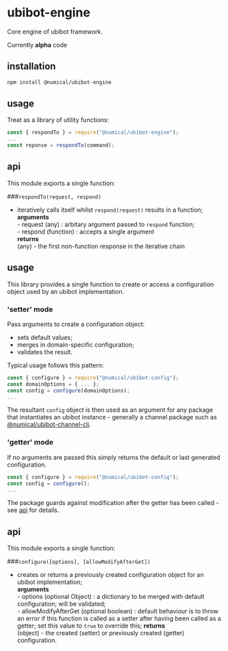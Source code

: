 # ubibot-engine
Core engine of ubibot framework.

Currently **alpha** code 

## installation
```bash
npm install @numical/ubibot-engine
```

## usage
Treat as a library of utility functions:
```javascript
const { respondTo } = require("@numical/ubibot-engine");
...
const reponse = respondTo(command);
```

## api
This module exports a single function:

###```respondTo(request, respond)```
* iteratively calls itself whilst ```respond(request)``` results in a function;  
    __arguments__  
        - request (any) : arbitary argument passed to ```respond``` function;  
        - respond (function) : accepts a single argument  
    __returns__  
    (any) - the first non-function response in the iterative chain
    
    
    
    
## usage
This library provides a single function to create or access a configuration object used by an ubibot implementation.  
### 'setter' mode
Pass arguments to create a configuration object:
* sets default values;
* merges in domain-specific configuration;
* validates the result.  

Typical usage follows this pattern:
```javascript
const { configure } = require("@numical/ubibot-config");
const domainOptions = { ... };
const config = configure(domainOptions);
...
```
The resultant ```config``` object is then used as an argument for any package that instantiates an ubibot instance - generally a channel package such as [@numical/ubibot-channel-cli](../ubibot-channel-cli/README.md). 

### 'getter' mode
If no arguments are passed this simply returns the default or last generated configuration.
```javascript
const { configure } = require("@numical/ubibot-config");
const config = configure();
...
```
The package guards against modification after the getter has been called - see [api](#api) for details.

## api
This module exports a single function:

###```configure([options], [allowModifyAfterGet])```
* creates or returns a previously created configuration object for an ubibot implementation;  
    __arguments__  
        - options (optional Object) : a dictionary to be merged with default configuration; will be validated;  
        - allowModifyAfterGet (optional boolean) : default behaviour is to throw an error if this function is called as a setter after having been called as a getter; set this value to ```true``` to override this;
    __returns__  
    (object) - the created (setter) or previously created (getter) configuration.    
